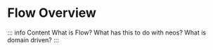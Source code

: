 # Flow Overview

::: info Content
What is Flow? What has this to do with neos? What is domain driven?
:::
